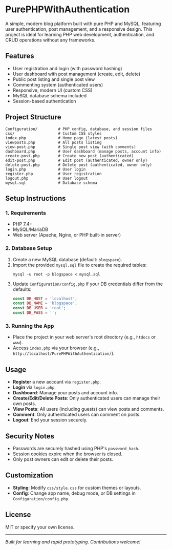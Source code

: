 # PurePHPWithAuthentication

A simple, modern blog platform built with pure PHP and MySQL, featuring user authentication, post management, and a responsive design. This project is ideal for learning PHP web development, authentication, and CRUD operations without any frameworks.

## Features

- User registration and login (with password hashing)
- User dashboard with post management (create, edit, delete)
- Public post listing and single post view
- Commenting system (authenticated users)
- Responsive, modern UI (custom CSS)
- MySQL database schema included
- Session-based authentication

## Project Structure

```
Configuration/         # PHP config, database, and session files
css/                   # Custom CSS styles
index.php              # Home page (latest posts)
viewposts.php          # All posts listing
view-post.php          # Single post view (with comments)
dashboard.php          # User dashboard (manage posts, account info)
create-post.php        # Create new post (authenticated)
edit-post.php          # Edit post (authenticated, owner only)
delete-post.php        # Delete post (authenticated, owner only)
login.php              # User login
register.php           # User registration
logout.php             # User logout
mysql.sql              # Database schema
```

## Setup Instructions

### 1. Requirements
- PHP 7.4+
- MySQL/MariaDB
- Web server (Apache, Nginx, or PHP built-in server)

### 2. Database Setup
1. Create a new MySQL database (default: `blogspace`).
2. Import the provided `mysql.sql` file to create the required tables:
   ```
   mysql -u root -p blogspace < mysql.sql
   ```
3. Update `Configuration/config.php` if your DB credentials differ from the defaults:
   ```php
   const DB_HOST = 'localhost';
   const DB_NAME = 'blogspace';
   const DB_USER = 'root';
   const DB_PASS = '';
   ```

### 3. Running the App
- Place the project in your web server's root directory (e.g., `htdocs` or `www`).
- Access `index.php` via your browser (e.g., `http://localhost/PurePHPWithAuthentication/`).

## Usage

- **Register** a new account via `register.php`.
- **Login** via `login.php`.
- **Dashboard**: Manage your posts and account info.
- **Create/Edit/Delete Posts**: Only authenticated users can manage their own posts.
- **View Posts**: All users (including guests) can view posts and comments.
- **Comment**: Only authenticated users can comment on posts.
- **Logout**: End your session securely.

## Security Notes
- Passwords are securely hashed using PHP's `password_hash`.
- Session cookies expire when the browser is closed.
- Only post owners can edit or delete their posts.

## Customization
- **Styling**: Modify `css/style.css` for custom themes or layouts.
- **Config**: Change app name, debug mode, or DB settings in `Configuration/config.php`.

## License
MIT or specify your own license.

---

*Built for learning and rapid prototyping. Contributions welcome!* 